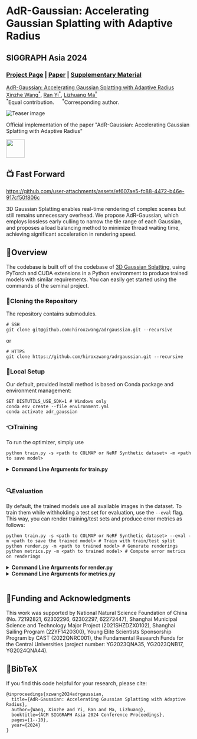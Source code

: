 # AdR-Gaussian: Accelerating Gaussian Splatting with Adaptive Radius 

## SIGGRAPH Asia 2024

### [Project Page](https://hiroxzwang.github.io/publications/adrgaussian/) | [Paper](https://arxiv.org/pdf/2409.08669) | [Supplementary Material](https://hiroxzwang.github.io/publications/adrgaussian/static/pdf/saconferencepapers24-118-appendix.pdf)

[AdR-Gaussian: Accelerating Gaussian Splatting with Adaptive Radius](https://hiroxzwang.github.io/publications/adrgaussian/)<br>
[Xinzhe Wang<sup>*</sup>](https://hiroxzwang.github.io/), [Ran Yi<sup>*</sup>](https://yiranran.github.io/), [Lizhuang Ma<sup>†</sup>](https://dmcv.sjtu.edu.cn/people/)<br>
<sup>*</sup>Equal contribution. &emsp; <sup>†</sup>Corresponding author.

![Teaser image](assets/fig-teaser.jpg)

Official implementation of the paper "AdR-Gaussian: Accelerating Gaussian Splatting with Adaptive Radius"

<a href="https://dmcv.sjtu.edu.cn/"><img height="50" src="assets/logo-dmcv.png"> </a>

## 📺 Fast Forward

https://github.com/user-attachments/assets/ef607ae5-fc88-4472-b46e-917cf50f806c

3D Gaussian Splatting enables real-time rendering of complex scenes but still remains unnecessary overhead. We propose AdR-Gaussian, which employs lossless early culling to narrow the tile range of each Gaussian, and proposes a load balancing method to minimize thread waiting time, achieving significant acceleration in rendering speed.

## 🔭Overview

The codebase is built off of the codebase of [3D Gaussian Splatting](https://github.com/graphdeco-inria/gaussian-splatting),
using PyTorch and CUDA extensions in a Python environment to produce trained models with similar requirements.
You can easily get started using the commands of the seminal project.

### 📕Cloning the Repository
The repository contains submodules.
```shell
# SSH
git clone git@github.com:hiroxzwang/adrgaussian.git --recursive
```
or
```shell
# HTTPS
git clone https://github.com/hiroxzwang/adrgaussian.git --recursive
```

### 🚀Local Setup

Our default, provided install method is based on Conda package and environment management:
```shell
SET DISTUTILS_USE_SDK=1 # Windows only
conda env create --file environment.yml
conda activate adr_gaussian
```

### 👈Training

To run the optimizer, simply use

```shell
python train.py -s <path to COLMAP or NeRF Synthetic dataset> -m <path to save model>
```

<details>
<summary><span style="font-weight: bold;">Command Line Arguments for train.py</span></summary>

  #### --source_path / -s
  Path to the source directory containing a COLMAP or Synthetic NeRF data set.
  #### --model_path / -m 
  Path where the trained model should be stored (```output/<random>``` by default).
  #### --images / -i
  Alternative subdirectory for COLMAP images (```images``` by default).
  #### --eval
  Add this flag to use a MipNeRF360-style training/test split for evaluation.
  #### --resolution / -r
  Specifies resolution of the loaded images before training. If provided ```1, 2, 4``` or ```8```, uses original, 1/2, 1/4 or 1/8 resolution, respectively. For all other values, rescales the width to the given number while maintaining image aspect. **If not set and input image width exceeds 1.6K pixels, inputs are automatically rescaled to this target.**
  #### --data_device
  Specifies where to put the source image data, ```cuda``` by default, recommended to use ```cpu``` if training on large/high-resolution dataset, will reduce VRAM consumption, but slightly slow down training. Thanks to [HrsPythonix](https://github.com/HrsPythonix).
  #### --white_background / -w
  Add this flag to use white background instead of black (default), e.g., for evaluation of NeRF Synthetic dataset.
  #### --sh_degree
  Order of spherical harmonics to be used (no larger than 3). ```3``` by default.
  #### --convert_SHs_python
  Flag to make pipeline compute forward and backward of SHs with PyTorch instead of ours.
  #### --convert_cov3D_python
  Flag to make pipeline compute forward and backward of the 3D covariance with PyTorch instead of ours.
  #### --debug
  Enables debug mode if you experience erros. If the rasterizer fails, a ```dump``` file is created that you may forward to us in an issue so we can take a look.
  #### --debug_from
  Debugging is **slow**. You may specify an iteration (starting from 0) after which the above debugging becomes active.
  #### --iterations
  Number of total iterations to train for, ```30_000``` by default.
  #### --ip
  IP to start GUI server on, ```127.0.0.1``` by default.
  #### --port 
  Port to use for GUI server, ```6009``` by default.
  #### --test_iterations
  Space-separated iterations at which the training script computes L1 and PSNR over test set, ```7000 30000``` by default.
  #### --save_iterations
  Space-separated iterations at which the training script saves the Gaussian model, ```7000 30000 <iterations>``` by default.
  #### --checkpoint_iterations
  Space-separated iterations at which to store a checkpoint for continuing later, saved in the model directory.
  #### --start_checkpoint
  Path to a saved checkpoint to continue training from.
  #### --quiet 
  Flag to omit any text written to standard out pipe. 
  #### --feature_lr
  Spherical harmonics features learning rate, ```0.0025``` by default.
  #### --opacity_lr
  Opacity learning rate, ```0.05``` by default.
  #### --scaling_lr
  Scaling learning rate, ```0.005``` by default.
  #### --rotation_lr
  Rotation learning rate, ```0.001``` by default.
  #### --position_lr_max_steps
  Number of steps (from 0) where position learning rate goes from ```initial``` to ```final```. ```30_000``` by default.
  #### --position_lr_init
  Initial 3D position learning rate, ```0.00016``` by default.
  #### --position_lr_final
  Final 3D position learning rate, ```0.0000016``` by default.
  #### --position_lr_delay_mult
  Position learning rate multiplier (cf. Plenoxels), ```0.01``` by default. 
  #### --densify_from_iter
  Iteration where densification starts, ```500``` by default. 
  #### --densify_until_iter
  Iteration where densification stops, ```15_000``` by default.
  #### --densify_grad_threshold
  Limit that decides if points should be densified based on 2D position gradient, ```0.0002``` by default.
  #### --densification_interval
  How frequently to densify, ```100``` (every 100 iterations) by default.
  #### --opacity_reset_interval
  How frequently to reset opacity, ```3_000``` by default. 
  #### --lambda_dssim
  Influence of SSIM on total loss from 0 to 1, ```0.2``` by default. 
  #### --percent_dense
  Percentage of scene extent (0--1) a point must exceed to be forcibly densified, ```0.01``` by default.

</details>
<br>

### 🔍Evaluation
By default, the trained models use all available images in the dataset. To train them while withholding a test set for evaluation, use the ```--eval``` flag. This way, you can render training/test sets and produce error metrics as follows:
```shell
python train.py -s <path to COLMAP or NeRF Synthetic dataset> --eval -m <path to save the trained model> # Train with train/test split
python render.py -m <path to trained model> # Generate renderings
python metrics.py -m <path to trained model> # Compute error metrics on renderings
```

<details>
<summary><span style="font-weight: bold;">Command Line Arguments for render.py</span></summary>

  #### --model_path / -m 
  Path to the trained model directory you want to create renderings for.
  #### --skip_train
  Flag to skip rendering the training set.
  #### --skip_test
  Flag to skip rendering the test set.
  #### --measure_fps
  Flag to measure the rendering speed.
  #### --skip_render
  Flag to skip writing the image files.
  #### --quiet 
  Flag to omit any text written to standard out pipe. 

  **The below parameters will be read automatically from the model path, based on what was used for training. However, you may override them by providing them explicitly on the command line.** 

  #### --source_path / -s
  Path to the source directory containing a COLMAP or Synthetic NeRF data set.
  #### --images / -i
  Alternative subdirectory for COLMAP images (```images``` by default).
  #### --eval
  Add this flag to use a MipNeRF360-style training/test split for evaluation.
  #### --resolution / -r
  Changes the resolution of the loaded images before training. If provided ```1, 2, 4``` or ```8```, uses original, 1/2, 1/4 or 1/8 resolution, respectively. For all other values, rescales the width to the given number while maintaining image aspect. ```1``` by default.
  #### --white_background / -w
  Add this flag to use white background instead of black (default), e.g., for evaluation of NeRF Synthetic dataset.
  #### --convert_SHs_python
  Flag to make pipeline render with computed SHs from PyTorch instead of ours.
  #### --convert_cov3D_python
  Flag to make pipeline render with computed 3D covariance from PyTorch instead of ours.

</details>

<details>
<summary><span style="font-weight: bold;">Command Line Arguments for metrics.py</span></summary>

  #### --model_paths / -m 
  Space-separated list of model paths for which metrics should be computed.
</details>
<br>

## 🙇‍Funding and Acknowledgments

This work was supported by National Natural Science Foundation of China (No. 72192821, 62302296, 62302297, 62272447), Shanghai Municipal Science and Technology Major Project (2021SHZDZX0102), Shanghai Sailing Program (22YF1420300), Young Elite Scientists Sponsorship Program by CAST (2022QNRC001), the Fundamental Research Funds for the Central Universities (project number: YG2023QNA35, YG2023QNB17, YG2024QNA44).

<section class="section" id="BibTeX">
  <div class="container is-max-desktop content">
    <h2 class="title">🤝BibTeX</h2>
If you find this code helpful for your research, please cite:
    <pre><code>@inproceedings{xzwang2024adrgaussian,
  title={AdR-Gaussian: Accelerating Gaussian Splatting with Adaptive Radius},
  author={Wang, Xinzhe and Yi, Ran and Ma, Lizhuang},
  booktitle={ACM SIGGRAPH Asia 2024 Conference Proceedings},
  pages={1--10},
  year={2024}
}</code></pre>
  </div>
</section>
